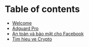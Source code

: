 # Table of contents

* [Welcome](README.md)
* [Adguard Pro](adguard-pro.md)
* [An toàn và bảo mật cho Facebook](facebook.md)
* [Tim hieu ve Crypto](tim-hieu-ve-crypto.md)
